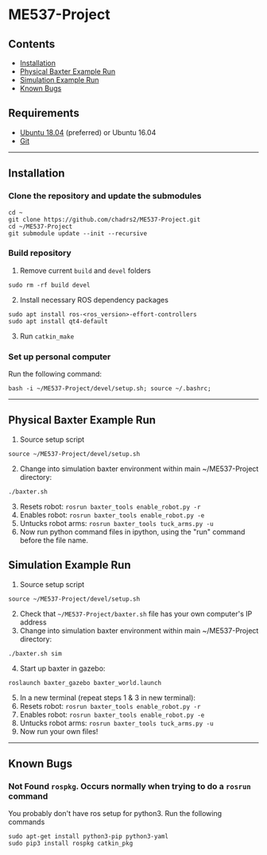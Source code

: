 # ME537-Project

## Contents
* [Installation](#installation)
* [Physical Baxter Example Run](#physical-baxter-example-run)
* [Simulation Example Run](#simulation-example-run)
* [Known Bugs](#known-bugs)

## Requirements
* [Ubuntu 18.04](https://ubuntu.com/download/desktop) (preferred) or Ubuntu 16.04
* [Git](https://git-scm.com/download/linux)

----------
## Installation
### Clone the repository and update the submodules
```
cd ~
git clone https://github.com/chadrs2/ME537-Project.git
cd ~/ME537-Project
git submodule update --init --recursive
```
### Build repository 
1. Remove current `build` and `devel` folders
```
sudo rm -rf build devel
```
2. Install necessary ROS dependency packages
```
sudo apt install ros-<ros_version>-effort-controllers
sudo apt install qt4-default
```
3) Run `catkin_make`

### Set up personal computer
Run the following command:

```
bash -i ~/ME537-Project/devel/setup.sh; source ~/.bashrc;
```

------------

## Physical Baxter Example Run
1. Source setup script
```
source ~/ME537-Project/devel/setup.sh
```
2. Change into simulation baxter environment within main ~/ME537-Project directory:
```
./baxter.sh
```
3. Resets robot: ``` rosrun baxter_tools enable_robot.py -r ```
4. Enables robot: ``` rosrun baxter_tools enable_robot.py -e ```
5. Untucks robot arms: ``` rosrun baxter_tools tuck_arms.py -u ```
6. Now run python command files in ipython, using the "run" command before the file name.

## Simulation Example Run
1. Source setup script
```
source ~/ME537-Project/devel/setup.sh
```
2. Check that `~/ME537-Project/baxter.sh` file has your own computer's IP address 
3. Change into simulation baxter environment within main ~/ME537-Project directory:
```
./baxter.sh sim
```
4. Start up baxter in gazebo:
```
roslaunch baxter_gazebo baxter_world.launch
```
5. In a new terminal (repeat steps 1 & 3 in new terminal):
6. Resets robot: ``` rosrun baxter_tools enable_robot.py -r ```
7. Enables robot: ``` rosrun baxter_tools enable_robot.py -e ```
8. Untucks robot arms: ``` rosrun baxter_tools tuck_arms.py -u ```
9. Now run your own files!

------------

## Known Bugs
### Not Found `rospkg`. Occurs normally when trying to do a `rosrun` command
You probably don't have ros setup for python3. Run the following commands
```
sudo apt-get install python3-pip python3-yaml
sudo pip3 install rospkg catkin_pkg
```
